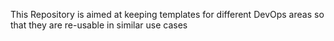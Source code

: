 This Repository is aimed at keeping templates for different DevOps areas so that they are re-usable in similar use cases
